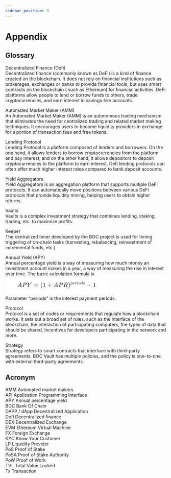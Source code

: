 ```yaml
---
sidebar_position: 9
---
```

# Appendix

## Glossary

Decentralized Finance (Defi)  
Decentralized finance (commonly known as DeFi) is a kind of finance created on the blockchain. It does not rely on financial institutions such as brokerages, exchanges or banks to provide financial tools, but uses smart contracts on the blockchain ( such as Ethereum) for financial activities. DeFi platforms allow people to lend or borrow funds to others, trade cryptocurrencies, and earn interest in savings-like accounts.

Automated Market Maker (AMM)  
An Automated Market Maker (AMM) is an autonomous trading mechanism that eliminates the need for centralized trading and related market making techniques. It encourages users to become liquidity providers in exchange for a portion of transaction fees and free tokens.

Lending Protocol  
Lending Protocol is a platform composed of lenders and borrowers. On the one hand, it allows lenders to borrow cryptocurrencies from the platform and pay interest, and on the other hand, it allows depositors to deposit cryptocurrencies to the platform to earn interest. Defi lending protocols can often offer much higher interest rates compared to bank deposit accounts.

Yield Aggregators  
Yield Aggregators is an aggregation platform that supports multiple DeFi protocols. It can automatically move positions between various DeFi protocols that provide liquidity mining, helping users to obtain higher returns.

Vaults  
Vaults is a complex investment strategy that combines lending, staking, trading, etc. to maximize profits.

Keeper  
The centralized timer developed by the BOC project is used for timing triggering of on-chain tasks (harvesting, rebalancing, reinvestment of incremental funds, etc.).

Annual Yield (APY)  
Annual percentage yield is a way of measuring how much money an investment account makes in a year, a way of measuring the rise in interest over time. The basic calculation formula is  
![](/images/pic-en-10-1.png)  
Parameter “periods” is the interest payment periods.

Protocol  
Protocol is a set of codes or requirements that regulate how a blockchain works. It sets out a broad set of rules, such as the interface of the blockchain, the interaction of participating computers, the types of data that should be shared, Incentives for developers participating in the network and more.

Strategy  
Strategy refers to smart contracts that interface with third-party agreements. BOC Vault has multiple policies, and the policy is one-to-one with external third-party agreements.

## Acronym

AMM   Automated market makers  
API   Application Programming Interface  
APY    Annual percentage yield  
BOC   Bank Of Chain  
DAPP / dApp  Decentralized Application  
Defi    Decentralized finance  
DEX   Decentralized Exchange  
EVM   Ethereum Virtual Machine  
FX   Foreign Exchange  
KYC   Know Your Customer  
LP   Liquidity Provider  
PoS   Proof of Stake  
PoSA   Proof of Stake Authority  
PoW   Proof of Work  
TVL   Total Value Locked  
Tx   Transaction  

